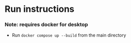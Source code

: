 # Run instructions

### Note: requires docker for desktop

-   Run `docker compose up --build` from the main directory

